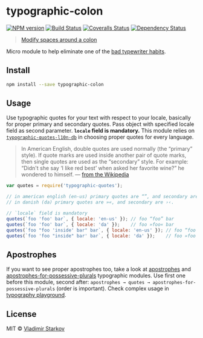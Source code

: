 # typographic-colon

[![NPM version][npm-image]][npm-url]
[![Build Status][travis-image]][travis-url]
[![Coveralls Status][coveralls-image]][coveralls-url]
[![Dependency Status][depstat-image]][depstat-url]

> [Modify spaces around a colon][rtfm]

Micro module to help eliminate one of the [bad typewriter habits][habits].


## Install

```sh
npm install --save typographic-colon
```


## Usage

Use typographic quotes for your text with respect to your locale, basically for
proper primary and secondary quotes. Pass object with specified locale field as
second parameter. **`locale` field is mandatory.** This module relies on
[`typographic-quotes-l10n-db`][quotesDB] in choosing proper quotes
for every language.


> In American English, double quotes are used normally (the “primary” style).
> If quote marks are used inside another pair of quote marks, then single quotes
> are used as the “secondary” style. For example: “Didn't she say ‘I like red
> best’ when asked her favorite wine?” he wondered to himself.
— [from the Wikipedia](http://en.wikipedia.org/wiki/Quotation_mark)

```js
var quotes = require('typographic-quotes');

// in american english (en-us) primary quotes are “”, and secondary are ‘’.
// in danish (da) primary quotes are »«, and secondary are ›‹.

// `locale` field is mandatory
quotes(`foo 'foo' bar`, { locale: 'en-us' }); // foo “foo” bar
quotes(`foo 'foo' bar`, { locale: 'da' });    // foo »foo« bar
quotes(`foo "foo 'inside' bar" bar`, { locale: 'en-us' }); // foo “foo ‘inside’ bar” bar
quotes(`foo 'foo "inside" bar' bar`, { locale: 'da' });    // foo »foo ›inside‹ bar« bar
```

[quotesDB]: https://www.npmjs.com/package/typographic-quotes-l10n-db


## Apostrophes

If you want to see proper apostrophes too, take a look at [apostrophes][typographic-apostrophes] and [apostrophes-for-possessive-plurals][typographic-apostrophes-for-possessive-plurals] typographic modules. Use first one before this module, second after: `apostrophes → quotes → apostrophes-for-possessive-plurals` (order is important). Check complex usage in [typography playground][playground].

[typographic-apostrophes]: https://www.npmjs.com/package/typographic-apostrophes
[typographic-apostrophes-for-possessive-plurals]: https://www.npmjs.com/package/typographic-apostrophes-for-possessive-plurals
[playground]: https://github.com/matmuchrapna/typographic-playground

## License

MIT © [Vladimir Starkov](https://iamstarkov.com/)

[rtfm]: http://practicaltypography.com/straight-and-curly-quotes.html
[habits]: http://practicaltypography.com/typewriter-habits.html

[npm-url]: https://npmjs.org/package/typographic-quotes
[npm-image]: http://img.shields.io/npm/v/typographic-quotes.svg

[travis-url]: https://travis-ci.org/iamstarkov/typographic-quotes
[travis-image]: http://img.shields.io/travis/iamstarkov/typographic-quotes.svg

[coveralls-url]: https://coveralls.io/r/iamstarkov/typographic-quotes
[coveralls-image]: http://img.shields.io/coveralls/iamstarkov/typographic-quotes.svg

[depstat-url]: https://david-dm.org/iamstarkov/typographic-quotes
[depstat-image]: https://david-dm.org/iamstarkov/typographic-quotes.svg

